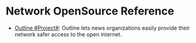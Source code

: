 # Network OpenSource Reference

* [Outline #Project#](http://getoutline.org/en/home): Outline lets news organizations easily provide their network safer access to the open internet.
